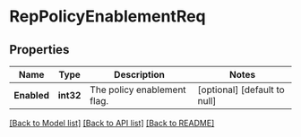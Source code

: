 # RepPolicyEnablementReq

## Properties
Name | Type | Description | Notes
------------ | ------------- | ------------- | -------------
**Enabled** | **int32** | The policy enablement flag. | [optional] [default to null]

[[Back to Model list]](../README.md#documentation-for-models) [[Back to API list]](../README.md#documentation-for-api-endpoints) [[Back to README]](../README.md)


